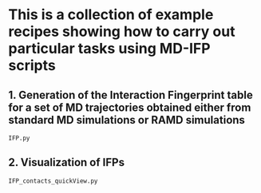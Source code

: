#  This is a collection of example recipes showing how to carry out particular tasks using MD-IFP scripts


## 1. Generation of the Interaction Fingerprint table for a set of MD trajectories obtained either from standard MD simulations or RAMD simulations
    IFP.py
## 2. Visualization  of IFPs
    IFP_contacts_quickView.py
